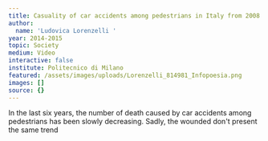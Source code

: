 ```yaml
---
title: Casuality of car accidents among pedestrians in Italy from 2008 to 2013
author:
  name: 'Ludovica Lorenzelli '
year: 2014-2015
topic: Society
medium: Video
interactive: false
institute: Politecnico di Milano
featured: /assets/images/uploads/Lorenzelli_814981_Infopoesia.png
images: []
source: {}
---
```

In the last six years, the number of death caused by car accidents among pedestrians has been slowly decreasing. Sadly, the wounded don't present the same trend
